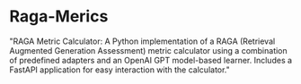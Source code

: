 # Raga-Merics
"RAGA Metric Calculator: A Python implementation of a RAGA (Retrieval Augmented Generation Assessment) metric calculator using a combination of predefined adapters and an OpenAI GPT model-based learner. Includes a FastAPI application for easy interaction with the calculator."
